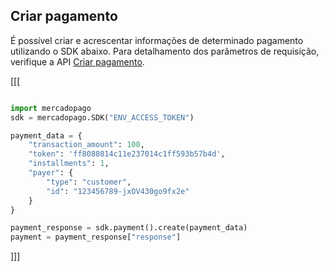 ## Criar pagamento

É possível criar e acrescentar informações de determinado pagamento utilizando o SDK abaixo. Para detalhamento dos parâmetros de requisição, verifique a API [Criar pagamento](https://www.mercadopago[FAKER][URL][DOMAIN]/developers/pt/reference/payments/_payments/post).

[[[
```python

import mercadopago
sdk = mercadopago.SDK("ENV_ACCESS_TOKEN")

payment_data = {
    "transaction_amount": 100,
    "token": 'ff8080814c11e237014c1ff593b57b4d',
    "installments": 1,
    "payer": {
        "type": "customer",
        "id": "123456789-jxOV430go9fx2e"
    }
}

payment_response = sdk.payment().create(payment_data)
payment = payment_response["response"]

```
]]]